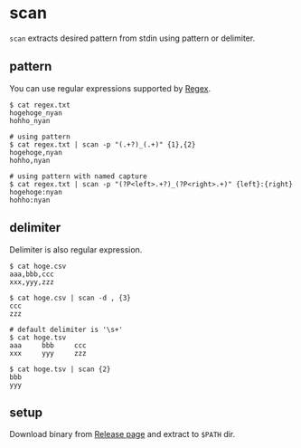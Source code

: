 # scan

`scan` extracts desired pattern from stdin using pattern or delimiter.

## pattern

You can use regular expressions supported by [Regex](https://docs.rs/regex/1.4.2/regex/#syntax).

```shell
$ cat regex.txt
hogehoge_nyan
hohho_nyan

# using pattern
$ cat regex.txt | scan -p "(.+?)_(.+)" {1},{2}
hogehoge,nyan
hohho,nyan

# using pattern with named capture
$ cat regex.txt | scan -p "(?P<left>.+?)_(?P<right>.+)" {left}:{right}
hogehoge:nyan
hohho:nyan
```

## delimiter

Delimiter is also regular expression.

```shell
$ cat hoge.csv
aaa,bbb,ccc
xxx,yyy,zzz

$ cat hoge.csv | scan -d , {3}
ccc
zzz

# default delimiter is '\s+'
$ cat hoge.tsv
aaa     bbb     ccc
xxx     yyy     zzz

$ cat hoge.tsv | scan {2}
bbb
yyy
```

## setup

Download binary from [Release page](https://github.com/genya0407/scan-rust/releases) and extract to `$PATH` dir.

